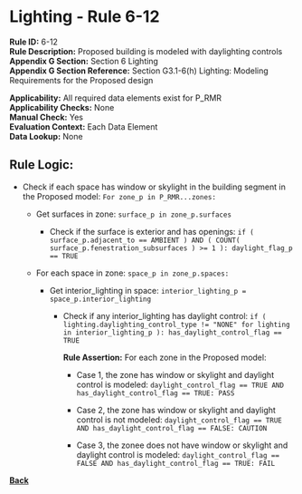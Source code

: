 
# Lighting - Rule 6-12

**Rule ID:** 6-12  
**Rule Description:** Proposed building is modeled with daylighting controls  
**Appendix G Section:** Section 6 Lighting  
**Appendix G Section Reference:** Section G3.1-6(h) Lighting: Modeling Requirements for the Proposed design  

**Applicability:** All required data elements exist for P_RMR  
**Applicability Checks:** None  
**Manual Check:** Yes  
**Evaluation Context:** Each Data Element  
**Data Lookup:** None  
## Rule Logic: 

- Check if each space has window or skylight in the building segment in the Proposed model: `For zone_p in P_RMR...zones:`

  - Get surfaces in zone: `surface_p in zone_p.surfaces`

    - Check if the surface is exterior and has openings: `if ( surface_p.adjacent_to == AMBIENT ) AND ( COUNT( surface_p.fenestration_subsurfaces ) >= 1 ): daylight_flag_p == TRUE`

  - For each space in zone: `space_p in zone_p.spaces:`

    - Get interior_lighting in space: `interior_lighting_p = space_p.interior_lighting`

      - Check if any interior_lighting has daylight control: `if ( lighting.daylighting_control_type != "NONE" for lighting in interior_lighting_p ): has_daylight_control_flag == TRUE`

        **Rule Assertion:** For each zone in the Proposed model:  

        - Case 1, the zone has window or skylight and daylight control is modeled: `daylight_control_flag == TRUE AND has_daylight_control_flag == TRUE: PASS`

        - Case 2, the zone has window or skylight and daylight control is not modeled:  `daylight_control_flag == TRUE AND has_daylight_control_flag == FALSE: CAUTION`

        - Case 3, the zonee does not have window or skylight and daylight control is modeled: `daylight_control_flag == FALSE AND has_daylight_control_flag == TRUE: FAIL`

**[Back](../_toc.md)**

